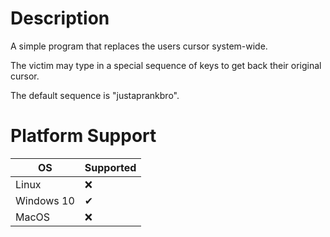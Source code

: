 # Description

A simple program that replaces the users cursor system-wide.

The victim may type in a special sequence of keys to get back their original cursor.

The default sequence is "justaprankbro".

# Platform Support

| OS         | Supported |
| ---------- | --------- |
| Linux      | ❌        |
| Windows 10 | ✔        |
| MacOS      | ❌        |

